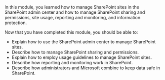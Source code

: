 In this module, you learned how to manage SharePoint sites in the SharePoint admin center and how to manage SharePoint sharing and permissions, site usage, reporting and monitoring, and information protection.

Now that you have completed this module, you should be able to:

- Explain how to use the SharePoint admin center to manage SharePoint sites.
- Describe how to manage SharePoint sharing and permissions.
- Explain how to employ usage guidelines to manage SharePoint sites.
- Describe how reporting and monitoring work in SharePoint.
- Describe how administrators and Microsoft combine to keep data safe in SharePoint.
